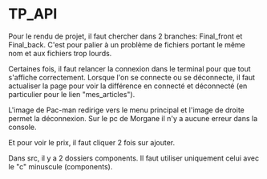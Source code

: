 # TP_API
Pour le rendu de projet, il faut chercher dans 2 branches: Final_front et Final_back. C'est pour palier à un problème de fichiers portant le même nom et aux fichiers trop lourds.

Certaines fois, il faut relancer la connexion dans le terminal pour que tout s'affiche correctement.
Lorsque l'on se connecte ou se déconnecte, il faut actualiser la page pour voir la différence en connecté et déconnecté (en particulier pour le lien "mes_articles").

L'image de Pac-man redirige vers le menu principal et l'image de droite permet la déconnexion.
Sur le pc de Morgane il n'y a aucune erreur dans la console.

Et pour voir le prix, il faut cliquer 2 fois sur ajouter.

Dans src, il y a 2 dossiers components. Il faut utiliser uniquement celui avec le "c" minuscule (components).
